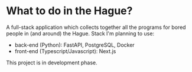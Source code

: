 # What to do in the Hague?

A full-stack application which collects together all the programs for bored people in (and around) the Hague.
Stack I'm planning to use: 
- back-end (Python): FastAPI, PostgreSQL, Docker
- front-end (Typescript/Javascript): Next.js

This project is in development phase.
